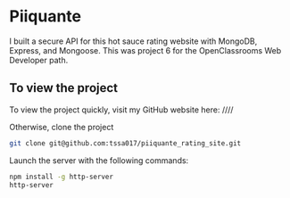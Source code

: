# Piiquante

I built a secure API for this hot sauce rating website with MongoDB, Express, and Mongoose. This was project 6 for the OpenClassrooms Web Developer path.

## To view the project

To view the project quickly, visit my GitHub website here: ////

Otherwise, clone the project

```bash
git clone git@github.com:tssa017/piiquante_rating_site.git
```

Launch the server with the following commands:

```bash
npm install -g http-server
http-server
```
